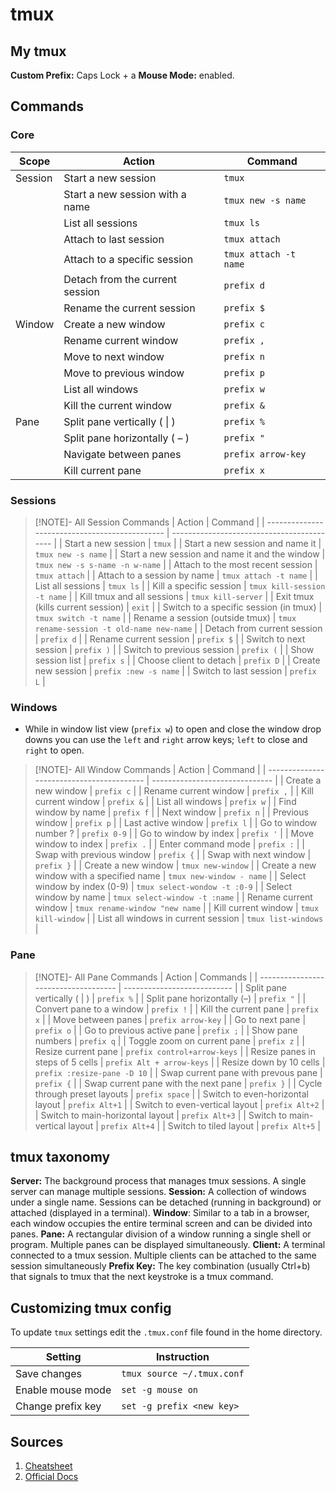 # tmux
## My tmux

**Custom Prefix:** Caps Lock + a
**Mouse Mode:** enabled.
## Commands
### Core

| Scope   | Action                          | Command               |
| ------- | ------------------------------- | --------------------- |
| Session | Start a new session             | `tmux`                |
|         | Start a new session with a name | `tmux new -s name`    |
|         | List all sessions               | `tmux ls`             |
|         | Attach to last session          | `tmux attach`         |
|         | Attach to a specific session    | `tmux attach -t name` |
|         | Detach from the current session | `prefix d`            |
|         | Rename the current session      | `prefix $`            |
| Window  | Create a new window             | `prefix c`            |
|         | Rename current window           | `prefix ,`            |
|         | Move to next window             | `prefix n`            |
|         | Move to previous window         | `prefix p`            |
|         | List all windows                | `prefix w`            |
|         | Kill the current window         | `prefix &`            |
| Pane    | Split pane vertically ( \| )    | `prefix %`            |
|         | Split pane horizontally ( – )   | `prefix "`            |
|         | Navigate between panes          | `prefix arrow-key`    |
|         | Kill current pane               | `prefix x`            |
### Sessions

> [!NOTE]- All Session Commands
> | Action                                         | Command                                    |
> | ---------------------------------------------- | ------------------------------------------ |
> | Start a new session                            | `tmux`                                     |
> | Start a new session and name it                | `tmux new -s name`                         |
> | Start a new session and name it and the window | `tmux new -s s-name -n w-name`             |
> | Attach to the most recent session              | `tmux attach`                              |
> | Attach to a session by name                    | `tmux attach -t name`                      |
> | List all sessions                              | `tmux ls`                                  |
> | Kill a specific session                        | `tmux kill-session -t name`                |
> | Kill tmux and all sessions                     | `tmux kill-server`                         |
> | Exit tmux (kills current session)                    | `exit`                         |
> | Switch to a specific session (in tmux)         | `tmux switch -t name`                      |
> | Rename a session (outside tmux)                | `tmux rename-session -t old-name new-name` |
> | Detach from current session                    | `prefix d`                                 |
> | Rename current session                         | `prefix $`                                 |
> | Switch to next session                         | `prefix )`                                 |
> | Switch to previous session                     | `prefix (`                                 |
> | Show session list                              | `prefix s`                                 |
> | Choose client to detach                        | `prefix D`                                 |
> | Create new session                             | `prefix :new -s name`                      |
> | Switch to last session                         | `prefix L`                                 |
### Windows

- While in window list view (`prefix w`) to open and close the window drop downs you can use the `left` and `right` arrow keys; `left` to close and `right` to open.

> [!NOTE]- All Window Commands
> | Action                                    | Command                        |
> | ----------------------------------------- | ------------------------------ |
> | Create a new window                       | `prefix c`                     |
> | Rename current window                     | `prefix ,`                     |
> | Kill current window                       | `prefix &`                     |
> | List all windows                          | `prefix w`                     |
> | Find window by name                       | `prefix f`                     |
> | Next window                               | `prefix n`                     |
> | Previous window                           | `prefix p`                     |
> | Last active window                        | `prefix l`                     |
> | Go to window number ?                     | `prefix 0-9`                   |
> | Go to window by index                     | `prefix '`                     |
> | Move window to index                      | `prefix .`                     |
> | Enter command mode                        | `prefix :`                     |
> | Swap with previous window                 | `prefix {`                     |
> | Swap with next window                     | `prefix }`                     |
> | Create a new window                       | `tmux new-window`              |
> | Create a new window with a specified name | `tmux new-window - name`       |
> | Select window by index (0-9)              | `tmux select-wondow -t :0-9`   |
> | Select window by name                     | `tmux select-window -t :name`  |
> | Rename current window                     | `tmux rename-window "new name` |
> | Kill current window                       | `tmux kill-window`             |
> | List all windows in current session       | `tmux list-windows`            |
### Pane

> [!NOTE]- All Pane Commands
> | Action                               | Commands                    |
> | ------------------------------------ | --------------------------- |
> | Split pane vertically ( \| )         | `prefix %`                  |
> | Split pane horizontally (–)          | `prefix "`                  |
> | Convert pane to a window             | `prefix !`                  |
> | Kill the current pane                | `prefix x`                  |
> | Move between panes                   | `prefix arrow-key`          |
> | Go to next pane                      | `prefix o`                  |
> | Go to previous active pane           | `prefix ;`                  |
> | Show pane numbers                    | `prefix q`                  |
> | Toggle zoom on current pane          | `prefix z`                  |
> | Resize current pane                  | `prefix control+arrow-keys` |
> | Resize panes in steps of 5 cells     | `prefix Alt + arrow-keys`   |
> | Resize down by 10 cells              | `prefix :resize-pane -D 10` |
> | Swap current pane with prevous pane  | `prefix {`                  |
> | Swap current pane with the next pane | `prefix }`                  |
> | Cycle through preset layouts         | `prefix space`              |
> | Switch to even-horizontal layout     | `prefix Alt+1`              |
> | Switch to even-vertical layout       | `prefix Alt+2`              |
> | Switch to main-horizontal layout     | `prefix Alt+3`              |
> | Switch to main-vertical layout       | `prefix Alt+4`              |
> | Switch to tiled layout               | `prefix Alt+5`              |
## tmux taxonomy

**Server:** The background process that manages tmux sessions. A single server can manage multiple sessions.
**Session:** A collection of windows under a single name. Sessions can be detached (running in background) or attached (displayed in a terminal).
**Window**: Similar to a tab in a browser, each window occupies the entire terminal screen and can be divided into panes.
**Pane:** A rectangular division of a window running a single shell or program. Multiple panes can be displayed simultaneously.
**Client:** A terminal connected to a tmux session. Multiple clients can be attached to the same session simultaneously
**Prefix Key:** The key combination (usually Ctrl+b) that signals to tmux that the next keystroke is a tmux command.

## Customizing tmux config

To update `tmux` settings edit the `.tmux.conf` file found in the home directory.

| Setting           | Instruction                |
| ----------------- | -------------------------- |
| Save changes      | `tmux source ~/.tmux.conf` |
| Enable mouse mode | `set -g mouse on`          |
| Change prefix key | `set -g prefix <new key>`  |
## Sources

1. [Cheatsheet](https://tmuxai.dev/tmux-cheat-sheet/)
2. [Official Docs](https://github.com/tmux/tmux/wiki/Getting-Started)